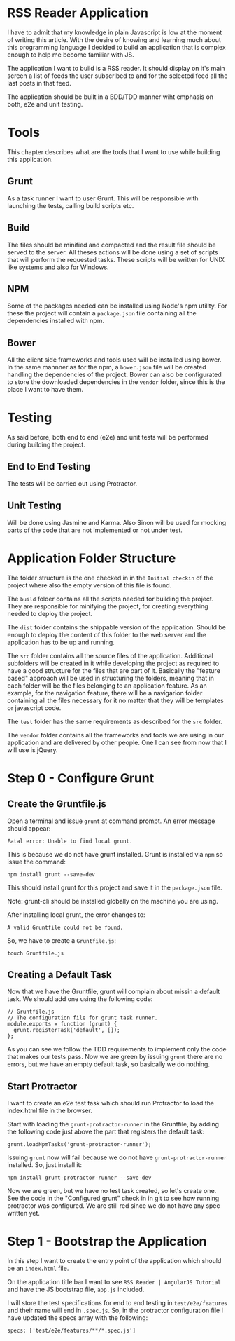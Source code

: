 # RSS Reader Application

I have to admit that my knowledge in plain Javascript is low at the moment of
writing this article. With the desire of knowing and learning much about this
programming language I decided to build an application that is complex enough
to help me become familiar with JS.

The application I want to build is a RSS reader. It should display on it's main
screen a list of feeds the user subscribed to and for the selected feed all
the last posts in that feed.

The application should be built in a BDD/TDD manner wiht emphasis on both, e2e
and unit testing.

# Tools

This chapter describes what are the tools that I want to use while building
this application.

## Grunt

As a task runner I want to user Grunt. This will be responsible with launching
the tests, calling build scripts etc.

## Build

The files should be minified and compacted and the result file should be served
to the server. All theses actions will be done using a set of scripts that will
perform the requested tasks. These scripts will be written for UNIX like systems
and also for Windows.

## NPM

Some of the packages needed can be installed using Node's npm utility. For these
the project will contain a `package.json` file containing all the dependencies
installed with npm.

## Bower

All the client side frameworks and tools used will be installed using bower. In
the same mannner as for the npm, a `bower.json` file will be created handling
the dependencies of the project. Bower can also be configurated to store the
downloaded dependencies in the `vendor` folder, since this is the place I want
to have them.

# Testing

As said before, both end to end (e2e) and unit tests will be performed during
building the project.

## End to End Testing

The tests will be carried out using Protractor.

## Unit Testing

Will be done using Jasmine and Karma. Also Sinon will be used for mocking parts
of the code that are not implemented or not under test.

# Application Folder Structure

The folder structure is the one checked in in the `Initial checkin` of the
project where also the empty version of this file is found.

The `build` folder contains all the scripts needed for building the project.
They are responsible for minifying the project, for creating everything needed
to deploy the project.

The `dist` folder contains the shippable version of the application. Should be
enough to deploy the content of this folder to the web server and the application
has to be up and running.

The `src` folder contains all the source files of the application. Additional
subfolders will be created in it while developing the project as required to
have a good structure for the files that are part of it. Basically the "feature
based" approach will be used in structuring the folders, meaning that in each
folder will be the files belonging to an application feature. As an example, for
the navigation feature, there will be a navigarion folder containing all the
files necessary for it no matter that they will be templates or javascript code.

The `test` folder has the same requirements as described for the `src` folder.

The `vendor` folder contains all the frameworks and tools we are using in our
application and are delivered by other people. One I can see from now that I
will use is jQuery.

# Step 0 - Configure Grunt

## Create the Gruntfile.js

Open a terminal and issue `grunt` at command prompt. An error message should
appear:

    Fatal error: Unable to find local grunt.

This is because we do not have grunt installed. Grunt is installed via `npm` so
issue the command:

    npm install grunt --save-dev

This should install grunt for this project and save it in the `package.json`
file.

Note: grunt-cli should be installed globally on the machine you are using.

After installing local grunt, the error changes to:

    A valid Gruntfile could not be found.

So, we have to create a `Gruntfile.js`:

    touch Gruntfile.js

## Creating a Default Task

Now that we have the Gruntfile, grunt will complain about missin a default task.
We should add one using the following code:

    // Gruntfile.js
    // The configuration file for grunt task runner.
    module.exports = function (grunt) {
      grunt.registerTask('default', []);
    };

As you can see we follow the TDD requirements to implement only the code that
makes our tests pass. Now we are green by issuing `grunt` there are no errors,
but we have an empty default task, so basically we do nothing.

## Start Protractor

I want to create an e2e test task which should run Protractor to load the
index.html file in the browser.

Start with loading the `grunt-protractor-runner` in the Gruntfile, by adding the
following code just above the part that registers the default task:

    grunt.loadNpmTasks('grunt-protractor-runner');

Issuing `grunt` now will fail because we do not have `grunt-protractor-runner`
installed. So, just install it:

    npm install grunt-protractor-runner --save-dev

Now we are green, but we have no test task created, so let's create one. See
the code in the "Configured grunt" check in in git to see how running protractor
was configured. We are still red since we do not have any spec written yet.

# Step 1 - Bootstrap the Application

In this step I want to create the entry point of the application which should
be an `index.html` file.

On the application title bar I want to see `RSS Reader | AngularJS Tutorial` and
have the JS bootstrap file, `app.js` included.

I will store the test specifications for end to end testing in `test/e2e/features`
and their name will end in `.spec.js`. So, in the protractor configuration file
I have updated the specs array with the following:

    specs: ['test/e2e/features/**/*.spec.js']

